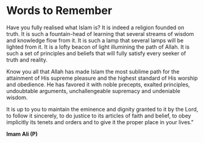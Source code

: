 Words to Remember
=================

Have you fully realised what Islam is? It is indeed a religion founded
on truth. It is such a fountain-head of learning that several streams of
wisdom and knowledge flow from it. It is such a lamp that several lamps
will be lighted from it. It is a lofty beacon of light illumining the
path of Allah. It is such a set of principles and beliefs that will
fully satisfy every seeker of truth and reality.

Know you all that Allah has made Islam the most sublime path for the
attainment of His supreme pleasure and the highest standard of His
worship and obedience. He has favored it with noble precepts, exalted
principles, undoubtable arguments, unchallengeable supremacy and
undeniable wisdom.

It is up to you to maintain the eminence and dignity granted to it by
the Lord, to follow it sincerely, to do justice to its articles of faith
and belief, to obey implicitly its tenets and orders and to give it the
proper place in your lives."

**Imam Ali (P)**


